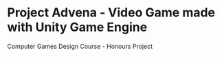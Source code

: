 # Project Advena - Video Game made with Unity Game Engine
Computer Games Design Course - Honours Project
